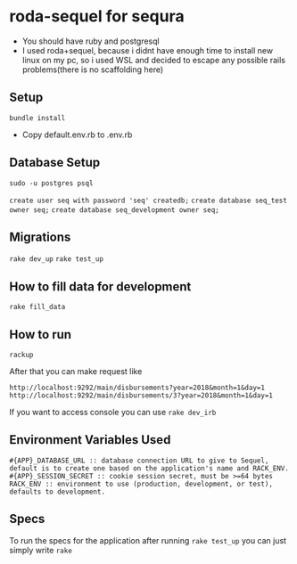 # roda-sequel for sequra
- You should have ruby and postgresql
- I used roda+sequel, because i didnt have enough time to install new linux on my pc, so i used WSL and decided to escape any possible rails problems(there is no scaffolding here)

## Setup

`bundle install`
- Copy default.env.rb to .env.rb

## Database Setup

`sudo -u postgres psql`

`create user seq with password 'seq' createdb;`
`create database seq_test owner seq;`
`create database seq_development owner seq;`

## Migrations

`rake dev_up`
`rake test_up`

## How to fill data for development

`rake fill_data`

## How to run

`rackup`

After that you can make request like

`http://localhost:9292/main/disbursements?year=2018&month=1&day=1`
`http://localhost:9292/main/disbursements/3?year=2018&month=1&day=1`

If you want to access console you can use
`rake dev_irb`

## Environment Variables Used

`#{APP}_DATABASE_URL :: database connection URL to give to Sequel, default is to
                       create one based on the application's name and RACK_ENV.
#{APP}_SESSION_SECRET :: cookie session secret, must be >=64 bytes
RACK_ENV :: environment to use (production, development, or test), defaults
            to development.`

## Specs

To run the specs for the application after running `rake test_up` you can just simply write `rake`

